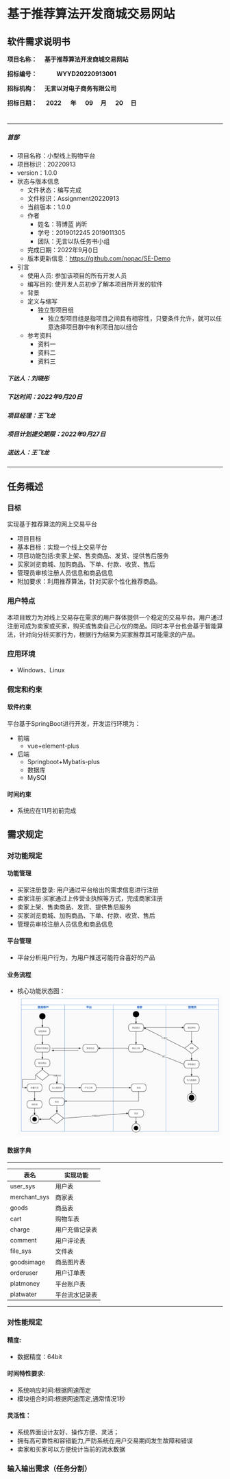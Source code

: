 # 基于推荐算法开发商城交易网站

## 软件需求说明书
__项目名称：
&emsp;基于推荐算法开发商城交易网站&emsp;__

**招标编号：
&emsp;&emsp;&emsp;WYYD20220913001&emsp;&emsp;&emsp;&emsp;**

**招标机构：
&emsp;无言以对电子商务有限公司&emsp;&emsp;&emsp;**

**招标日期：
&nbsp;&ensp;&ensp;2022&ensp;&ensp;&ensp;年
&nbsp;&emsp;09&emsp;&nbsp;月
&emsp;&nbsp;20&emsp;&nbsp;日**
#

---
##### 首部
* 项目名称：小型线上购物平台
* 项目标识：20220913
* version：1.0.0
* 状态与版本信息
    * 文件状态：编写完成
    * 文件标识：Assignment20220913
    * 当前版本：1.0.0
    * 作者
        * 姓名：蒋博蓝 尚昕
        * 学号：2019012245 2019011305
        * 团队：无言以队任务书小组
    * 完成日期：2022年9月()日
    * 版本更新信息：https://github.com/nopac/SE-Demo
* 引言
    * 使用人员: 参加该项目的所有开发人员
    * 编写目的: 使开发人员初步了解本项目所开发的软件
    * 背景
    * 定义与缩写
        * 独立型项目组
            * 独立型项目组是指项目之间具有相容性，只要条件允许，就可以任意选择项目群中有利项目加以组合
    * 参考资料
        * 资料一
        * 资料二
        * 资料三
##### 下达人：刘晓彤
##### 下达时间：2022年9月20日
##### 项目经理：王飞龙
##### 项目计划提交期限：2022年9月27日
##### 送达人：王飞龙

---
## 任务概述
### 目标
实现基于推荐算法的网上交易平台
* 项目目标
* 基本目标：实现一个线上交易平台
* 项目功能包括:卖家上架、售卖商品、发货、提供售后服务
* 买家浏览商城、加购商品、下单、付款、收货、售后
* 管理员审核注册人员信息和商品信息
* 附加要求：利用推荐算法，针对买家个性化推荐商品。
### 用户特点
本项目致力为对线上交易存在需求的用户群体提供一个稳定的交易平台。用户通过注册可成为卖家或买家，购买或售卖自己心仪的商品。同时本平台也会基于智能算法，针对向分析买家行为，根据行为结果为买家推荐其可能需求的产品。
### 应用环境
* Windows、Linux
### 假定和约束
#### 软件约束
平台基于SpringBoot进行开发，开发运行环境为：
* 前端
  * vue+element-plus
* 后端
    * Springboot+Mybatis-plus
    * 数据库
    * MySQl
#### 时间约束
* 系统应在11月初前完成
## 需求规定
### 对功能规定
#### 功能管理
* 买家注册登录: 用户通过平台给出的需求信息进行注册
* 卖家注册:买家通过上传营业执照等方式，完成商家注册
* 卖家上架、售卖商品、发货、提供售后服务
* 买家浏览商城、加购商品、下单、付款、收货、售后
* 管理员审核注册人员信息和商品信息
#### 平台管理
* 平台分析用户行为，为用户推送可能符合喜好的产品
#### 业务流程
* 核心功能状态图：
![img.png](img.png)
#### 数据字典

---

| 表名  | 实现功能 |
|-----|------|
|user_sys | 用户表|
|merchant_sys| 商家表|
|goods|商品表|
| cart |购物车表|
|charge|用户充值记录表|
 |comment | 用户评论表|
| file_sys | 文件表|
| goodsimage  |  商品图片表|
| orderuser  |  用户订单表|
|platmoney |平台账户表|
|platwater |平台流水记录表|
---

### 对性能规定
#### 精度:
* 数据精度：64bit
#### 时间特性要求:
* 系统响应时间:根据网速而定
* 模块组合时间:根据网速而定,通常情况1秒
#### 灵活性：
* 系统界面设计友好、操作方便、灵活；
* 拥有高可靠性和容错能力,严防系统在用户交易期间发生故障和错误
* 卖家和买家可以方便统计当前的流水数据
### 输入输出需求（任务分割）